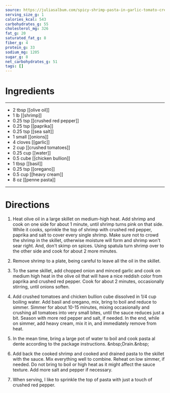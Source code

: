 ```yaml
---
source: https://juliasalbum.com/spicy-shrimp-pasta-in-garlic-tomato-cream-sauce-recipe/
serving_size_g: 1
calories_kcal: 543
carbohydrates_g: 55
cholesterol_mg: 326
fat_g: 20
saturated_fat_g: 8
fiber_g: 4
protein_g: 33
sodium_mg: 1205
sugar_g: 8
net_carbohydrates_g: 51
tags: []
---
```

# Ingredients
---
- 2 tbsp [[olive oil]]
- 1 lb [[shrimp]]
- 0.25 tsp [[crushed red pepper]]
- 0.25 tsp [[paprika]]
- 0.25 tsp [[sea salt]]
- 1 small [[onions]]
- 4 cloves [[garlic]]
- 2 cup [[crushed tomatoes]]
- 0.25 cup [[water]]
- 0.5 cube [[chicken bullion]]
- 1 tbsp [[basil]]
- 0.25 tsp [[oregano]]
- 0.5 cup [[heavy cream]]
- 8 oz [[penne pasta]]
---

# Directions
1. Heat olive oil in a large skillet on medium-high heat.  Add shrimp and cook on one side for about 1 minute, until shrimp turns pink on that side.  While it cooks, sprinkle the top of shrimp with crushed red pepper, paprika and salt to cover every single shrimp.   Make sure not to crowd the shrimp in the skillet, otherwise moisture will form and shrimp won't sear right.  And, don't skimp on spices.  Using spatula turn shrimp over to the other side and cook for about 2 more minutes.

2. Remove shrimp to a plate, being careful to leave all the oil in the skillet.

3. To the same skillet, add chopped onion and minced garlic and cook on medium high heat in the olive oil that will have a nice reddish color from paprika and crushed red pepper.  Cook for about 2 minutes, occasionally stirring, until onions soften.

4. Add crushed tomatoes and chicken bullion cube dissolved in 1/4 cup boiling water.    Add basil and oregano, mix, bring to boil and reduce to simmer.  Simmer for about 10-15 minutes, mixing occasionally and crushing all tomatoes into very small bites, until the sauce reduces just a bit.  Season with more red pepper and salt, if needed.  In the end, while on simmer,  add heavy cream, mix it in, and immediately remove from heat.

5. In the mean time, bring a large pot of water to boil and cook pasta al dente according to the package instructions. &amp;nbsp;Drain.&amp;nbsp;

6. Add back the cooked shrimp and cooked and drained pasta to the skillet with the sauce.  Mix everything well to combine.  Reheat on low simmer, if needed.  Do not bring to boil or high heat as it might affect the sauce texture.  Add more salt and pepper if necessary.

7. When serving, I like to sprinkle the top of pasta with just a touch of crushed red pepper.

